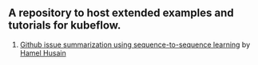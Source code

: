 ## A repository to host extended examples and tutorials for kubeflow.

1. [Github issue summarization using sequence-to-sequence learning](./github_issue_summarization) by [Hamel Husain](https://github.com/hamelsmu)

